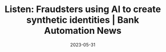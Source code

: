 ---
category:
- .nan
date: 2023-05-31
keyword_suggestion: ubuntu install docker
post_inspiration: https://bankautomationnews.com/allposts/risk-security/listen-fraudsters-using-ai-to-create-synthetic-identities/
silot_terms: digital automation
title: 'Listen: Fraudsters using AI to create synthetic identities | Bank <b>Automation</b>
  News'
---